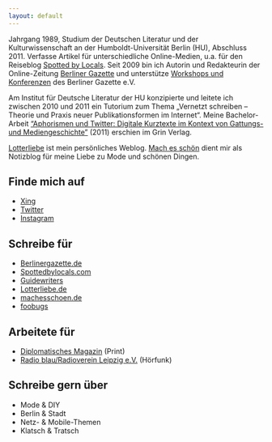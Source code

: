 ```yaml
---
layout: default
---
```

Jahrgang 1989, Studium der Deutschen Literatur und der
Kulturwissenschaft an der Humboldt-Universität Berlin (HU), Abschluss 2011.
Verfasse Artikel für unterschiedliche Online-Medien, u.a. für
den Reiseblog [Spotted by Locals](http://www.spottedbylocals.com/berlin/). 
Seit 2009 bin ich Autorin und Redakteurin der Online-Zeitung [Berliner Gazette](http://berlinergazette.de) und 
unterstütze [Workshops und Konferenzen](http://berlinergazette.de/seminar/projekte/) des Berliner Gazette e.V.

Am Institut für Deutsche Literatur der HU konzipierte und leitete ich zwischen 2010 und 2011 ein Tutorium zum Thema 
„Vernetzt schreiben – Theorie und Praxis neuer Publikationsformen im Internet“. Meine
Bachelor-Arbeit [“Aphorismen und Twitter: Digitale Kurztexte im
Kontext von Gattungs- und Mediengeschichte”](http://www.grin.com/de/e-book/182093/aphorismen-und-twitter) (2011) erschien im Grin
Verlag. 

[Lotterliebe](http://lotterliebe.de) ist mein persönliches Weblog. [Mach es schön](http://machesschoen.de/) dient mir als Notizblog für meine Liebe zu Mode und schönen Dingen.

## Finde mich auf

*  [Xing](https://www.xing.com/profile/Sarah_Curth)
*  [Twitter](https://twitter.com/#!/Lotterliebe)
*  [Instagram](http://ink361.com/#/users/6785007/photos)

## Schreibe für

*  [Berlinergazette.de](http://berlinergazette.de/author/sarah-curth/)
*  [Spottedbylocals.com](http://www.spottedbylocals.com/berlin/)
*  [Guidewriters](https://guidewriters.com/)
*  [Lotterliebe.de](http://lotterliebe.de)
*  [machesschoen.de](http://machesschoen.de/)
*  [foobugs](http://foobugs.com)

## Arbeitete für

*  [Diplomatisches Magazin](http://www.diplomatisches-magazin.de/) (Print)
*  [Radio blau/Radioverein Leipzig e.V.](http://www.radioblau.de/) (Hörfunk)

## Schreibe gern über

*  Mode & DIY
*  Berlin & Stadt
*  Netz- & Mobile-Themen
*  Klatsch & Tratsch
